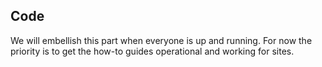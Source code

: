 ## Code

We will embellish this part when everyone is up and running. For now the priority is to get the how-to guides operational and working for sites.

<!-- ::: modules.api.mapper
    custom_templates: templates
    default_handler: python
    handlers:
      python:
        options:
          show_source: true -->
